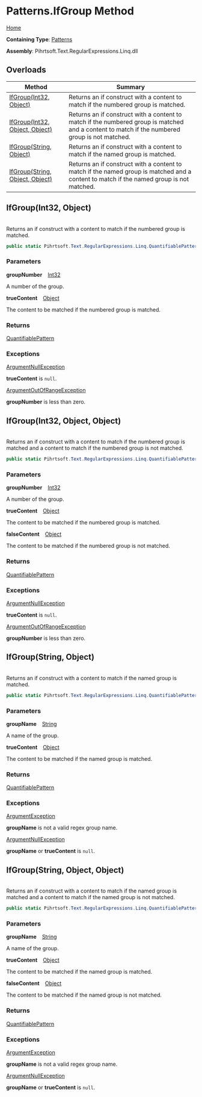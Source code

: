 # Patterns\.IfGroup Method

[Home](../../../../../../README.md)

**Containing Type**: [Patterns](../README.md)

**Assembly**: Pihrtsoft\.Text\.RegularExpressions\.Linq\.dll

## Overloads

| Method | Summary |
| ------ | ------- |
| [IfGroup(Int32, Object)](#Pihrtsoft_Text_RegularExpressions_Linq_Patterns_IfGroup_System_Int32_System_Object_) | Returns an if construct with a content to match if the numbered group is matched\. |
| [IfGroup(Int32, Object, Object)](#Pihrtsoft_Text_RegularExpressions_Linq_Patterns_IfGroup_System_Int32_System_Object_System_Object_) | Returns an if construct with a content to match if the numbered group is matched and a content to match if the numbered group is not matched\. |
| [IfGroup(String, Object)](#Pihrtsoft_Text_RegularExpressions_Linq_Patterns_IfGroup_System_String_System_Object_) | Returns an if construct with a content to match if the named group is matched\. |
| [IfGroup(String, Object, Object)](#Pihrtsoft_Text_RegularExpressions_Linq_Patterns_IfGroup_System_String_System_Object_System_Object_) | Returns an if construct with a content to match if the named group is matched and a content to match if the named group is not matched\. |

## IfGroup\(Int32, Object\) <a id="Pihrtsoft_Text_RegularExpressions_Linq_Patterns_IfGroup_System_Int32_System_Object_"></a>

\
Returns an if construct with a content to match if the numbered group is matched\.

```csharp
public static Pihrtsoft.Text.RegularExpressions.Linq.QuantifiablePattern IfGroup(int groupNumber, object trueContent)
```

### Parameters

**groupNumber** &ensp; [Int32](https://docs.microsoft.com/en-us/dotnet/api/system.int32)

A number of the group\.

**trueContent** &ensp; [Object](https://docs.microsoft.com/en-us/dotnet/api/system.object)

The content to be matched if the numbered group is matched\.

### Returns

[QuantifiablePattern](../../QuantifiablePattern/README.md)

### Exceptions

[ArgumentNullException](https://docs.microsoft.com/en-us/dotnet/api/system.argumentnullexception)

**trueContent** is `null`\.

[ArgumentOutOfRangeException](https://docs.microsoft.com/en-us/dotnet/api/system.argumentoutofrangeexception)

**groupNumber** is less than zero\.

## IfGroup\(Int32, Object, Object\) <a id="Pihrtsoft_Text_RegularExpressions_Linq_Patterns_IfGroup_System_Int32_System_Object_System_Object_"></a>

\
Returns an if construct with a content to match if the numbered group is matched and a content to match if the numbered group is not matched\.

```csharp
public static Pihrtsoft.Text.RegularExpressions.Linq.QuantifiablePattern IfGroup(int groupNumber, object trueContent, object falseContent)
```

### Parameters

**groupNumber** &ensp; [Int32](https://docs.microsoft.com/en-us/dotnet/api/system.int32)

A number of the group\.

**trueContent** &ensp; [Object](https://docs.microsoft.com/en-us/dotnet/api/system.object)

The content to be matched if the numbered group is matched\.

**falseContent** &ensp; [Object](https://docs.microsoft.com/en-us/dotnet/api/system.object)

The content to be matched if the numbered group is not matched\.

### Returns

[QuantifiablePattern](../../QuantifiablePattern/README.md)

### Exceptions

[ArgumentNullException](https://docs.microsoft.com/en-us/dotnet/api/system.argumentnullexception)

**trueContent** is `null`\.

[ArgumentOutOfRangeException](https://docs.microsoft.com/en-us/dotnet/api/system.argumentoutofrangeexception)

**groupNumber** is less than zero\.

## IfGroup\(String, Object\) <a id="Pihrtsoft_Text_RegularExpressions_Linq_Patterns_IfGroup_System_String_System_Object_"></a>

\
Returns an if construct with a content to match if the named group is matched\.

```csharp
public static Pihrtsoft.Text.RegularExpressions.Linq.QuantifiablePattern IfGroup(string groupName, object trueContent)
```

### Parameters

**groupName** &ensp; [String](https://docs.microsoft.com/en-us/dotnet/api/system.string)

A name of the group\.

**trueContent** &ensp; [Object](https://docs.microsoft.com/en-us/dotnet/api/system.object)

The content to be matched if the named group is matched\.

### Returns

[QuantifiablePattern](../../QuantifiablePattern/README.md)

### Exceptions

[ArgumentException](https://docs.microsoft.com/en-us/dotnet/api/system.argumentexception)

**groupName** is not a valid regex group name\.

[ArgumentNullException](https://docs.microsoft.com/en-us/dotnet/api/system.argumentnullexception)

**groupName** or **trueContent** is `null`\.

## IfGroup\(String, Object, Object\) <a id="Pihrtsoft_Text_RegularExpressions_Linq_Patterns_IfGroup_System_String_System_Object_System_Object_"></a>

\
Returns an if construct with a content to match if the named group is matched and a content to match if the named group is not matched\.

```csharp
public static Pihrtsoft.Text.RegularExpressions.Linq.QuantifiablePattern IfGroup(string groupName, object trueContent, object falseContent)
```

### Parameters

**groupName** &ensp; [String](https://docs.microsoft.com/en-us/dotnet/api/system.string)

A name of the group\.

**trueContent** &ensp; [Object](https://docs.microsoft.com/en-us/dotnet/api/system.object)

The content to be matched if the named group is matched\.

**falseContent** &ensp; [Object](https://docs.microsoft.com/en-us/dotnet/api/system.object)

The content to be matched if the named group is not matched\.

### Returns

[QuantifiablePattern](../../QuantifiablePattern/README.md)

### Exceptions

[ArgumentException](https://docs.microsoft.com/en-us/dotnet/api/system.argumentexception)

**groupName** is not a valid regex group name\.

[ArgumentNullException](https://docs.microsoft.com/en-us/dotnet/api/system.argumentnullexception)

**groupName** or **trueContent** is `null`\.

